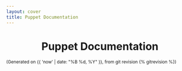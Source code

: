 ```yaml
---
layout: cover
title: Puppet Documentation
---
```


<h1 style="text-align: center;">Puppet Documentation</h1>
<p><small>(Generated on {{ 'now' | date: "%B %d, %Y" }}, from git revision {% gitrevision %})</small></p>
